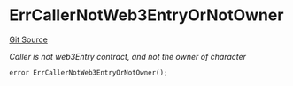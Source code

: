 # ErrCallerNotWeb3EntryOrNotOwner
[Git Source](https://github.com/Crossbell-Box/Crossbell-Contracts/blob/4ba4e225416bca003567c0e6ae31b9c6258df17e/contracts/libraries/Error.sol)

*Caller is not web3Entry contract, and not the owner of character*


```solidity
error ErrCallerNotWeb3EntryOrNotOwner();
```

